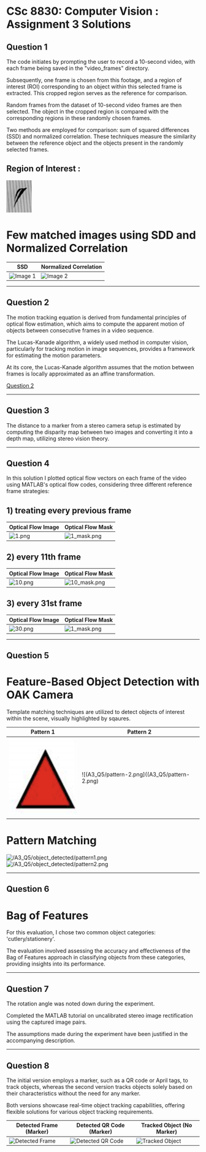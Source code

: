 # CSc 8830: Computer Vision : Assignment 3 Solutions

## Question 1

The code initiates by prompting the user to record a 10-second video, with each frame being saved in the "video_frames" directory.

Subsequently, one frame is chosen from this footage, and a region of interest (ROI) corresponding to an object within this selected frame is extracted. This cropped region serves as the reference for comparison.

Random frames from the dataset of 10-second video frames are then selected. The object in the cropped region is compared with the corresponding regions in these randomly chosen frames.

Two methods are employed for comparison: sum of squared differences (SSD) and normalized correlation. These techniques measure the similarity between the reference object and the objects present in the randomly selected frames.

## Region of Interest :
![ROI](video_frames/roi.png)

# Few matched images using SDD and Normalized Correlation
|  SSD | Normalized Correlation |
|---------|---------|
| ![Image 1](/A3_Q1/pattern_match_ncor/out_17137555708964.png) | ![Image 2](/A3_Q1/pattern_match_ssd/out_17137555707379.png) |

___

## Question 2

The motion tracking equation is derived from fundamental principles of optical flow estimation, which aims to compute the apparent motion of objects between consecutive frames in a video sequence. 

The Lucas-Kanade algorithm, a widely used method in computer vision, particularly for tracking motion in image sequences, provides a framework for estimating the motion parameters.

At its core, the Lucas-Kanade algorithm assumes that the motion between frames is locally approximated as an affine transformation. 

[Question 2](Question2.pdf)
___

## Question 3

The distance to a marker from a stereo camera setup is estimated by computing the disparity map between two images and converting it into a depth map, utilizing stereo vision theory.


___

## Question 4

In this solution I plotted optical flow vectors on each frame of the video using MATLAB's optical flow codes, considering three different reference frame strategies:

## 1) treating every previous frame

| Optical Flow Image | Optical Flow Mask |
|--------------------|-------------------|
| ![1.png](/A3_Q4/optical_flow/1.png) | ![1_mask.png](/A3_Q4/optical_flow/1_mask.png) |

## 2) every 11th frame

| Optical Flow Image | Optical Flow Mask |
|--------------------|-------------------|
| ![10.png](/A3_Q4/optical_flow/1.png) | ![10_mask.png](/A3_Q4/optical_flow/10_mask.png) |

## 3) every 31st frame

| Optical Flow Image | Optical Flow Mask |
|--------------------|-------------------|
| ![30.png](/A3_Q4/optical_flow/30.png) | ![1_mask.png](/A3_Q4/optical_flow/30_mask.png) |
___

## Question 5

# Feature-Based Object Detection with OAK Camera

Template matching techniques are utilized to detect objects of interest within the scene, visually highlighted by sqaures. 

| Pattern 1 | Pattern 2 |
|--------------------|-------------------|
|![(A3_Q5/pattern-1.png](A3_Q5/pattern-1.png) | ![(A3_Q5/pattern-2.png]((A3_Q5/pattern-2.png) |

# Pattern Matching 

<img src="/A3_Q5/object_detected/pattern1.png" alt="/A3_Q5/object_detected/pattern1.png">

<img src="/A3_Q5/object_detected/pattern2.png" alt="/A3_Q5/object_detected/pattern2.png">

___

## Question 6

# Bag of Features
For this evaluation, I chose two common object categories: 'cutlery/stationery'. 

The evaluation involved assessing the accuracy and effectiveness of the Bag of Features approach in classifying objects from these categories, providing insights into its performance.
___

## Question 7

The rotation angle was noted down during the experiment. 

Completed the MATLAB tutorial on uncalibrated stereo image rectification using the captured image pairs. 

The assumptions made during the experiment have been justified in the accompanying description.

___

## Question 8

The initial version employs a marker, such as a QR code or April tags, to track objects, whereas the second version tracks objects solely based on their characteristics without the need for any marker.

Both versions showcase real-time object tracking capabilities, offering flexible solutions for various object tracking requirements.

| Detected Frame (Marker) | Detected QR Code (Marker) | Tracked Object (No Marker) |
|--------------------------|-----------------------------|----------------------------|
| ![Detected Frame](q8/detected_frame_using_marker.png) | ![Detected QR Code](q8/detected_qr_code_using_marker.png) | ![Tracked Object](q8/tracked_object_qr_without_marker.jpg) |







